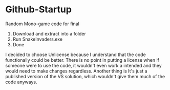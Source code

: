 # Github-Startup
Random Mono-game code for final 
1. Download and extract into a folder
2. Run SnakeInvaders.exe
3. Done



I decided to choose Unlicense because I understand that the code functionally could be better. There is no point in putting a license when if someone were to use the code, it wouldn't even work a intended and they would need to make changes regardless. 
Another thing is It's just a published version of the VS solution, which wouldn't give them much of the code anyways. 
